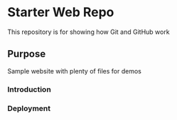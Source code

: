 # Starter Web Repo

This repository is for showing how Git and GitHub work

## Purpose

Sample website with plenty of files for demos

### Introduction 

### Deployment 
